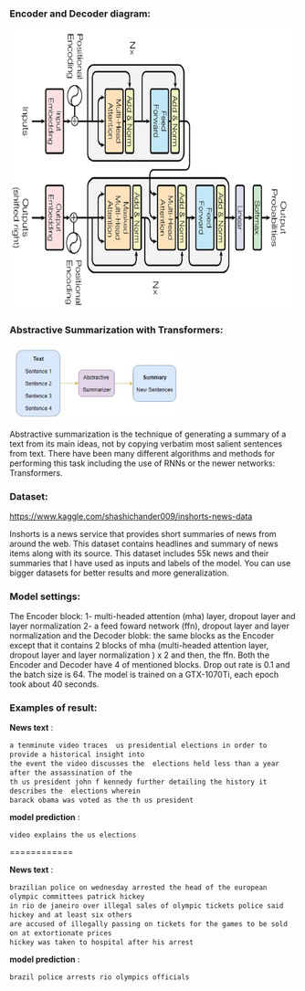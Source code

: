 ### Encoder and Decoder diagram:

<img src= image/transformer.png  width = "693" height = "492" alt="centered image">

### Abstractive Summarization with Transformers:

<img src= image/abstractivesum.jpg  width = "300" height = "130">

Abstractive summarization is the technique of generating a summary of a text from its main ideas, not by copying verbatim most salient sentences from text. There have been many different algorithms and methods for performing this task including the use of RNNs or the newer networks: Transformers. 

### Dataset:

https://www.kaggle.com/shashichander009/inshorts-news-data

Inshorts is a news service that provides short summaries of news from around the web. This dataset contains headlines and summary of news items along with its source. This dataset includes 55k news and their summaries that I have used as inputs and labels of the model. You can use bigger datasets for better results and more generalization.

### Model settings:

The Encoder block: 1- multi-headed attention (mha) layer, dropout layer and layer normalization 2- a feed foward network (ffn), dropout layer and layer normalization
and the Decoder blobk:  the same blocks as the Encoder except that it contains 2 blocks of mha (multi-headed attention layer, dropout layer and layer normalization  ) x 2 and then, the ffn. Both the Encoder and Decoder have 4 of mentioned blocks. Drop out rate is 0.1 and the batch size is 64. The model is trained on a GTX-1070Ti, each epoch took about 40 seconds.

### Examples of result:

**News text** :
```
a tenminute video traces  us presidential elections in order to provide a historical insight into
the event the video discusses the  elections held less than a year after the assassination of the
th us president john f kennedy further detailing the history it describes the  elections wherein
barack obama was voted as the th us president
```
**model prediction** : 
```
video explains the us elections
```

============

**News text** :
```
brazilian police on wednesday arrested the head of the european olympic committees patrick hickey
in rio de janeiro over illegal sales of olympic tickets police said hickey and at least six others
are accused of illegally passing on tickets for the games to be sold on at extortionate prices 
hickey was taken to hospital after his arrest
```
**model prediction** :
```
brazil police arrests rio olympics officials
```
